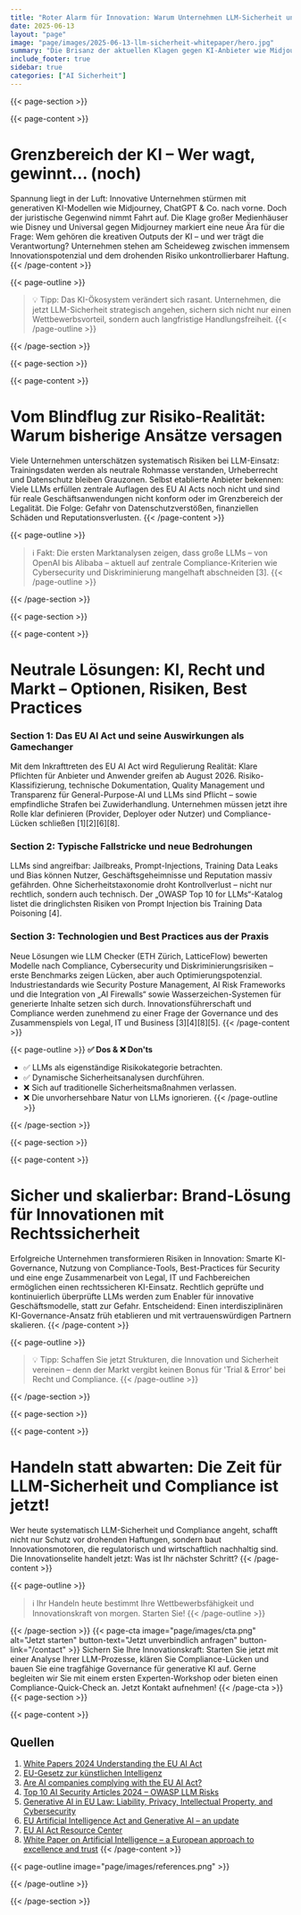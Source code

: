 ```yaml
---
title: "Roter Alarm für Innovation: Warum Unternehmen LLM-Sicherheit und Compliance jetzt neu denken müssen"
date: 2025-06-13
layout: "page"
image: "page/images/2025-06-13-llm-sicherheit-whitepaper/hero.jpg"
summary: "Die Brisanz der aktuellen Klagen gegen KI-Anbieter wie Midjourney zeigt: Innovationskraft wird ohne LLM-Sicherheit und Compliance schnell zum Risiko. Dieses Whitepaper beleuchtet, mit welchen Strategien Unternehmen Effizienz steigern, regulatorische Unsicherheiten meistern und Innovationen rechtskonform skalieren können – praxisnah, kritisch und lösungsorientiert."
include_footer: true
sidebar: true
categories: ["AI Sicherheit"]
---
```


{{< page-section >}}

{{< page-content >}}
# Grenzbereich der KI – Wer wagt, gewinnt... (noch)

Spannung liegt in der Luft: Innovative Unternehmen stürmen mit generativen KI-Modellen wie Midjourney, ChatGPT & Co. nach vorne. Doch der juristische Gegenwind nimmt Fahrt auf. Die Klage großer Medienhäuser wie Disney und Universal gegen Midjourney markiert eine neue Ära für die Frage: Wem gehören die kreativen Outputs der KI – und wer trägt die Verantwortung? Unternehmen stehen am Scheideweg zwischen immensem Innovationspotenzial und dem drohenden Risiko unkontrollierbarer Haftung.
{{< /page-content >}}

{{< page-outline >}}
> 💡 Tipp: Das KI-Ökosystem verändert sich rasant. Unternehmen, die jetzt LLM-Sicherheit strategisch angehen, sichern sich nicht nur einen Wettbewerbsvorteil, sondern auch langfristige Handlungsfreiheit.
{{< /page-outline >}}

{{< /page-section >}}

{{< page-section >}}

{{< page-content >}}
# Vom Blindflug zur Risiko-Realität: Warum bisherige Ansätze versagen

Viele Unternehmen unterschätzen systematisch Risiken bei LLM-Einsatz: Trainingsdaten werden als neutrale Rohmasse verstanden, Urheberrecht und Datenschutz bleiben Grauzonen. Selbst etablierte Anbieter bekennen: Viele LLMs erfüllen zentrale Auflagen des EU AI Acts noch nicht und sind für reale Geschäftsanwendungen nicht konform oder im Grenzbereich der Legalität. Die Folge: Gefahr von Datenschutzverstößen, finanziellen Schäden und Reputationsverlusten.
{{< /page-content >}}

{{< page-outline >}}
> ℹ️ Fakt: Die ersten Marktanalysen zeigen, dass große LLMs – von OpenAI bis Alibaba – aktuell auf zentrale Compliance-Kriterien wie Cybersecurity und Diskriminierung mangelhaft abschneiden [3].
{{< /page-outline >}}

{{< /page-section >}}

{{< page-section >}}

{{< page-content >}}
# Neutrale Lösungen: KI, Recht und Markt – Optionen, Risiken, Best Practices

### Section 1: Das EU AI Act und seine Auswirkungen als Gamechanger
Mit dem Inkrafttreten des EU AI Act wird Regulierung Realität: Klare Pflichten für Anbieter und Anwender greifen ab August 2026. Risiko-Klassifizierung, technische Dokumentation, Quality Management und Transparenz für General-Purpose-AI und LLMs sind Pflicht – sowie empfindliche Strafen bei Zuwiderhandlung. Unternehmen müssen jetzt ihre Rolle klar definieren (Provider, Deployer oder Nutzer) und Compliance-Lücken schließen [1][2][6][8].

### Section 2: Typische Fallstricke und neue Bedrohungen
LLMs sind angreifbar: Jailbreaks, Prompt-Injections, Training Data Leaks und Bias können Nutzer, Geschäftsgeheimnisse und Reputation massiv gefährden. Ohne Sicherheitstaxonomie droht Kontrollverlust – nicht nur rechtlich, sondern auch technisch. Der „OWASP Top 10 for LLMs“-Katalog listet die dringlichsten Risiken von Prompt Injection bis Training Data Poisoning [4].

### Section 3: Technologien und Best Practices aus der Praxis
Neue Lösungen wie LLM Checker (ETH Zürich, LatticeFlow) bewerten Modelle nach Compliance, Cybersecurity und Diskriminierungsrisiken – erste Benchmarks zeigen Lücken, aber auch Optimierungspotenzial. Industriestandards wie Security Posture Management, AI Risk Frameworks und die Integration von „AI Firewalls“ sowie Wasserzeichen-Systemen für generierte Inhalte setzen sich durch. Innovationsführerschaft und Compliance werden zunehmend zu einer Frage der Governance und des Zusammenspiels von Legal, IT und Business [3][4][8][5].
{{< /page-content >}}

{{< page-outline >}}
**✅ Dos & ❌ Don'ts**
- ✅ LLMs als eigenständige Risikokategorie betrachten.
- ✅ Dynamische Sicherheitsanalysen durchführen.
- ❌ Sich auf traditionelle Sicherheitsmaßnahmen verlassen.
- ❌ Die unvorhersehbare Natur von LLMs ignorieren.
{{< /page-outline >}}

{{< /page-section >}}

{{< page-section >}}

{{< page-content >}}
# Sicher und skalierbar: Brand-Lösung für Innovationen mit Rechtssicherheit

Erfolgreiche Unternehmen transformieren Risiken in Innovation: Smarte KI-Governance, Nutzung von Compliance-Tools, Best-Practices für Security und eine enge Zusammenarbeit von Legal, IT und Fachbereichen ermöglichen einen rechtssicheren KI-Einsatz. Rechtlich geprüfte und kontinuierlich überprüfte LLMs werden zum Enabler für innovative Geschäftsmodelle, statt zur Gefahr. Entscheidend: Einen interdisziplinären KI-Governance-Ansatz früh etablieren und mit vertrauenswürdigen Partnern skalieren.
{{< /page-content >}}

{{< page-outline >}}
> 💡 Tipp: Schaffen Sie jetzt Strukturen, die Innovation und Sicherheit vereinen – denn der Markt vergibt keinen Bonus für 'Trial & Error' bei Recht und Compliance.
{{< /page-outline >}}

{{< /page-section >}}

{{< page-section >}}

{{< page-content >}}
# Handeln statt abwarten: Die Zeit für LLM-Sicherheit und Compliance ist jetzt!

Wer heute systematisch LLM-Sicherheit und Compliance angeht, schafft nicht nur Schutz vor drohenden Haftungen, sondern baut Innovationsmotoren, die regulatorisch und wirtschaftlich nachhaltig sind. Die Innovationselite handelt jetzt: Was ist Ihr nächster Schritt?
{{< /page-content >}}

{{< page-outline >}}
> ℹ️ Ihr Handeln heute bestimmt Ihre Wettbewerbsfähigkeit und Innovationskraft von morgen. Starten Sie!
{{< /page-outline >}}

{{< /page-section >}}
{{< page-cta image="page/images/cta.png" alt="Jetzt starten" button-text="Jetzt unverbindlich anfragen" button-link="/contact" >}}
Sichern Sie Ihre Innovationskraft: Starten Sie jetzt mit einer Analyse Ihrer LLM-Prozesse, klären Sie Compliance-Lücken und bauen Sie eine tragfähige Governance für generative KI auf. Gerne begleiten wir Sie mit einem ersten Experten-Workshop oder bieten einen Compliance-Quick-Check an. Jetzt Kontakt aufnehmen!
{{< /page-cta >}}
{{< page-section >}}

{{< page-content >}}
## Quellen

1. [White Papers 2024 Understanding the EU AI Act](https://www.isaca.org/resources/white-papers/2024/understanding-the-eu-ai-act)  
2. [EU-Gesetz zur künstlichen Intelligenz](https://artificialintelligenceact.eu/de/)  
3. [Are AI companies complying with the EU AI Act?](https://www.euronews.com/next/2024/10/16/are-ai-companies-complying-with-the-eu-ai-act-a-new-llm-checker-can-find-out)  
4. [Top 10 AI Security Articles 2024 – OWASP LLM Risks](https://www.wiz.io/de-de/blog/top-10-ai-security-articles)  
5. [Generative AI in EU Law: Liability, Privacy, Intellectual Property, and Cybersecurity](https://arxiv.org/abs/2401.07348)  
6. [EU Artificial Intelligence Act and Generative AI – an update](https://www.stibbe.com/publications-and-insights/eu-artificial-intelligence-act-and-generative-ai-an-update)  
7. [EU AI Act Resource Center](https://securiti.ai/eu-ai-act/)  
8. [White Paper on Artificial Intelligence – a European approach to excellence and trust](https://digital-strategy.ec.europa.eu/de/node/1158)
{{< /page-content >}}

{{< page-outline image="page/images/references.png" >}}

{{< /page-outline >}}

{{< /page-section >}}